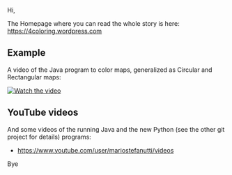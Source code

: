 Hi,

The Homepage where you can read the whole story is here: https://4coloring.wordpress.com

## Example

A video of the Java program to color maps, generalized as Circular and Rectangular maps:

[![Watch the video](https://4coloring.files.wordpress.com/2011/02/shapshot-01.png)](https://www.youtube.com/watch?v=YmYGFxtj2es)

## YouTube videos

And some videos of the running Java and the new Python (see the other git project for details) programs:
- https://www.youtube.com/user/mariostefanutti/videos

Bye
